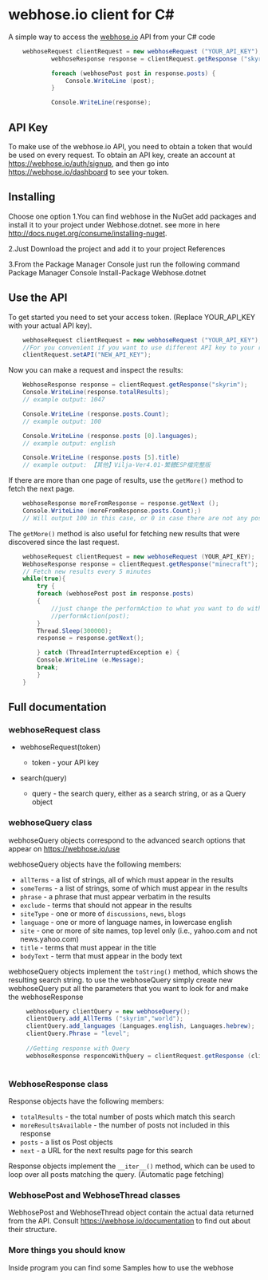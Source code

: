 # webhose.io client for C#

A simple way to access the [webhose.io](https://webhose.io) API from your C# code


```C#
    webhoseRequest clientRequest = new webhoseRequest ("YOUR_API_KEY");
			webhoseResponse response = clientRequest.getResponse ("skyrim");

			foreach (webhosePost post in response.posts) {
				Console.WriteLine (post);
			}

			Console.WriteLine(response);
```

## API Key

To make use of the webhose.io API, you need to obtain a token that would be
used on every request. To obtain an API key, create an account at
https://webhose.io/auth/signup, and then go into
https://webhose.io/dashboard to see your token.

## Installing
Choose one option
1.You can find webhose in the NuGet add packages and install it to your project under Webhose.dotnet.
  see more in here http://docs.nuget.org/consume/installing-nuget.

2.Just Download the project and add it to your project References

3.From the Package Manager Console just run the following command Package Manager Console 
  Install-Package Webhose.dotnet

## Use the API

To get started you need to set your access token.
(Replace YOUR_API_KEY with your actual API key).

```C#
    webhoseRequest clientRequest = new webhoseRequest ("YOUR_API_KEY");
    //For you convenient if you want to use different API key to your request just do the following code
    clientRequest.setAPI("NEW_API_KEY");
```

Now you can make a request and inspect the results:

```C#
    WebhoseResponse response = clientRequest.getResponse("skyrim");
    Console.WriteLine(response.totalResults);
    // example output: 1047

    Console.WriteLine (response.posts.Count);
    // example output: 100

    Console.WriteLine (response.posts [0].languages);
    // example output: english

    Console.WriteLine (response.posts [5].title)
    // example output: 【其他】Vilja-Ver4.01-繁體ESP檔完整版
```

If there are more than one page of results, use the `getMore()` method to
fetch the next page.

```C#
    webhoseResponse moreFromResponse = response.getNext ();
    Console.WriteLine (moreFromResponse.posts.Count);)
    // Will output 100 in this case, or 0 in case there are not any posts  
```

The ``getMore()`` method is also useful for fetching new results that were
discovered since the last request.

```C#
    webhoseRequest clientRequest = new webhoseRequest (YOUR_API_KEY);
    WebhoseResponse response = clientRequest.getResponse("minecraft");
    // Fetch new results every 5 minutes
   	while(true){
	    try {
		foreach (webhosePost post in response.posts) 
		{
			//just change the performAction to what you want to do with your posts
			//performAction(post);
		}
		Thread.Sleep(300000);
		response = response.getNext();

	    } catch (ThreadInterruptedException e) {
		Console.WriteLine (e.Message);
		break;
	    }
	}
```

## Full documentation

### webhoseRequest class

* webhoseRequest(token)

  * token - your API key

* search(query)

  * query - the search query, either as a search string, or as a Query object

### webhoseQuery class

webhoseQuery objects correspond to the advanced search options that appear on https://webhose.io/use

webhoseQuery objects have the following members:

* ``allTerms`` - a list of strings, all of which must appear in the results
* ``someTerms`` - a list of strings, some of which must appear in the results
* ``phrase`` - a phrase that must appear verbatim in the results
* ``exclude`` - terms that should not appear in the results
* ``siteType`` - one or more of ``discussions``, ``news``, ``blogs``
* ``language`` - one or more of language names, in lowercase english
* ``site`` - one or more of site names, top level only (i.e., yahoo.com and not news.yahoo.com)
* ``title`` - terms that must appear in the title
* ``bodyText`` - term that must appear in the body text

webhoseQuery objects implement the ``toString()`` method, which shows the resulting search string.
to use the webhoseQuery simply create new webhoseQuery put all the parameters that you want to look for and make the webhoseResponse
```C#
     webhoseQuery clientQuery = new webhoseQuery();
     clientQuery.add_AllTerms ("skyrim","world");
     clientQuery.add_languages (Languages.english, Languages.hebrew);
     clientQuery.Phrase = "level";
     
     //Getting response with Query
     webhoseResponse responceWithQuery = clientRequest.getResponse (clientQuery);
     	    	
```
### WebhoseResponse class

Response objects have the following members:

* ``totalResults`` - the total number of posts which match this search
* ``moreResultsAvailable`` - the number of posts not included in this response
* ``posts`` - a list os Post objects
* ``next`` - a URL for the next results page for this search

Response objects implement the ``__iter__()`` method, which can be used to loop
over all posts matching the query. (Automatic page fetching)

### WebhosePost and WebhoseThread classes

WebhosePost and WebhoseThread object contain the actual data returned from the
API. Consult https://webhose.io/documentation to find out about their structure.

### More things you should know

Inside program you can find some Samples how to use the webhose

